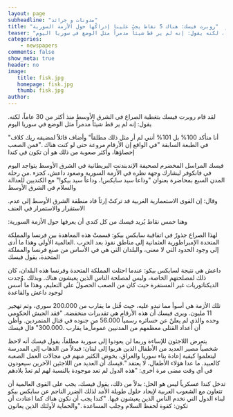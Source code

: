 ```yaml
---
layout: page
subheadline: "مدونات و جرائد"
title: "روبرت فيسك: هناك 5 نقاط يجبُ علينا إدراكُها حول الأزمة السورية"
teaser: "لقد قام روبرت فيسك بتغطية الصراع في الشرق الأوسط منذ أكثر من 30 عاماً، لكنه يقول: إنه لم ير قط شيئاً مدمراً مثل الوضع في سوريا اليوم"
categories:
    - newspapers
comments: false
show_meta: true
header: no
image:
   title: fisk.jpg
   homepage: fisk.jpg
   thumb: fisk.jpg
author:
---
```



.لقد قام روبرت فيسك بتغطية الصراع في الشرق الأوسط منذ أكثر من 30 عاماً، لكنه يقول: إنه لم ير قط شيئاً مدمراً مثل الوضع في سوريا اليوم

"أنا متأكد 100% بل 101% أنني لم أر مثل ذلك مطلقاً" وأضاف قائلاً لمضيفه ريك كلاف في الطبعة السابقة "في الواقع إن الأرقام مروعة حتى لو كنت هناك ."فمن الصعب إحصاؤها، وأكثر صعوبة من ذلك هو أن تكون في كندا

فيسك المراسل المخضرم لصحيفة الإندبندنت البريطانية في الشرق الأوسط يتواجد اليوم في فانكوفر ليشارك وجهة نظره في الأزمة السورية وصعود داعش، كجزء .من رحلة المدن السبع بمحاضرة بعنوان "وداعا سيد سايكس!، وداعاً سيد بيكو!" مع الكنديين للعدالة والسلام في الشرق الأوسط

.وقال: إن القوى الاستعمارية الغربية قد تركتْ إرثاً قاد منطقة الشرق الأوسط إلى عدم الاستقرار والاستمرار في العنف

:وهنا خمس نقاط يُريد فيسك من كل كندي أن يعرفها حول الأزمة السورية

لهذا الصراع جذورٌ في اتفاقية سايكس بيكو: قسمتْ هذه المعاهدة بين فرنسا والمملكة المتحدة الإمبراطورية العثمانية إلى مناطق نفوذ بعد الحرب                .العالمية الأولى وهذا ما أدى إلى وجود الحدود التي لا معنى، والبلدان التي هي في الأساس من صنع فرنسا والمملكة المتحدة، يقول فيسك

داعش هي نتيجة لسايكس بيكو: عندما احتلت المملكة المتحدة وفرنسا هذه البلدان، كان ذلك لمصلحتهم الخاصة، وليس لمصلحة الناس الذين يعيشون هناك. وبذلك .وُجدت الديكتاتوريات غير المستقرة حيث كان من الصعب الحصولُ على التعليم، وهذا ما أسس لوجود داعش والقاعدة

تلك الأزمة هي أسوأ مما تبدو عليه، حيث قُتل ما يقارب من 200.000 سوري، وتم تهجير 11 مليون. ويرى فيسك أن هذه الأرقام هي تقديرات منخفضة. "فقد الجيش الحكومي وحده والذي لم يعلنْ عن خسائره رسمياً 56.000 من جنوده في قتال المتمردين. وأظن أن أعداد القتلى معظمهم من المدنيين عموماً_ما يقارب .300.000" قال فيسك

يتعرض اللاجئون للإساءة وربما لن يعودوا إلى سورية مطلقاً، يقول فيسك أنه لاحظ شخصياً مصير العديد من الأطفال الذين هربوا إلى لبنان: فبدلاً من الذهاب إلى المدرسة ليتعلموا كيفية إعادة بناء سوريا والعراق، يخوض الكثير منهم في مجالات العمل الصعبة كالعبيد. ما عدا هؤلاء الأطفال، لا يعتقد ".فيسك أن العديد من اللاجئين الآخرين سيعودون في أي وقت مضى مرة أخرى: "هذه الدول لم تعد موجودة بالنسبة لهم لم تعدْ بلادهم

تدخل كندا عسكرياً ليس هو الحل: بدلاً من ذلك، يقول فيسك، يجب على القوى العالمية أن تتعاون مع الشعوب العربية لإيجاد حلول طويلة الأمد لذلك الضرر الناجم عن سايكس بيكو لبناء الدول التي تخدم الناس الذين يعيشون فيها. "كندا يجب أن تكون هناك كما اعتادت أن تكون: كقوة لحفظ السلام وجلب المساعدة ."والحماية لأولئك الذين يعانون
